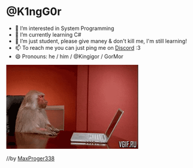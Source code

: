 # @K1ngG0r
- 👀 I’m interested in System Programming
- 🌱 I’m currently learning C#
- 💞️ I’m just student, please give maney & don't kill me,  I'm still learning!
- 📫 To reach me you can just ping me on [Discord](https://www.youtube.com/watch?v=dQw4w9WgXcQ) :3
- 😄 Pronouns: he / him / @Kingigor / GorMor

![BIBIZYAN](cache/me.gif)

//by [MaxProger338](https://github.com/MaxProger338) 
